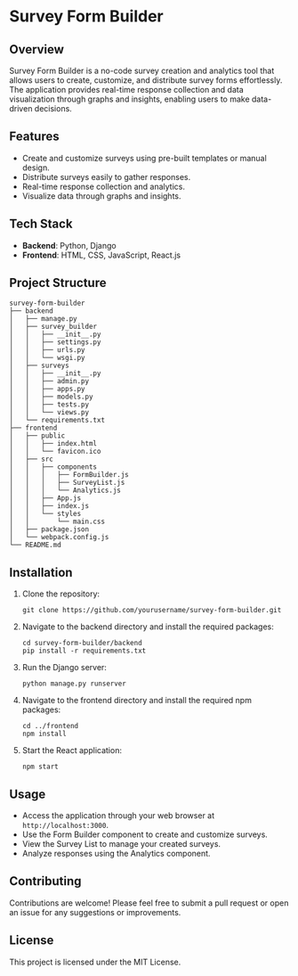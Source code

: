 # Survey Form Builder

## Overview
Survey Form Builder is a no-code survey creation and analytics tool that allows users to create, customize, and distribute survey forms effortlessly. The application provides real-time response collection and data visualization through graphs and insights, enabling users to make data-driven decisions.

## Features
- Create and customize surveys using pre-built templates or manual design.
- Distribute surveys easily to gather responses.
- Real-time response collection and analytics.
- Visualize data through graphs and insights.

## Tech Stack
- **Backend**: Python, Django
- **Frontend**: HTML, CSS, JavaScript, React.js

## Project Structure
```
survey-form-builder
├── backend
│   ├── manage.py
│   ├── survey_builder
│   │   ├── __init__.py
│   │   ├── settings.py
│   │   ├── urls.py
│   │   └── wsgi.py
│   ├── surveys
│   │   ├── __init__.py
│   │   ├── admin.py
│   │   ├── apps.py
│   │   ├── models.py
│   │   ├── tests.py
│   │   └── views.py
│   └── requirements.txt
├── frontend
│   ├── public
│   │   ├── index.html
│   │   └── favicon.ico
│   ├── src
│   │   ├── components
│   │   │   ├── FormBuilder.js
│   │   │   ├── SurveyList.js
│   │   │   └── Analytics.js
│   │   ├── App.js
│   │   ├── index.js
│   │   └── styles
│   │       └── main.css
│   ├── package.json
│   └── webpack.config.js
└── README.md
```

## Installation
1. Clone the repository:
   ```
   git clone https://github.com/yourusername/survey-form-builder.git
   ```
2. Navigate to the backend directory and install the required packages:
   ```
   cd survey-form-builder/backend
   pip install -r requirements.txt
   ```
3. Run the Django server:
   ```
   python manage.py runserver
   ```

4. Navigate to the frontend directory and install the required npm packages:
   ```
   cd ../frontend
   npm install
   ```
5. Start the React application:
   ```
   npm start
   ```

## Usage
- Access the application through your web browser at `http://localhost:3000`.
- Use the Form Builder component to create and customize surveys.
- View the Survey List to manage your created surveys.
- Analyze responses using the Analytics component.

## Contributing
Contributions are welcome! Please feel free to submit a pull request or open an issue for any suggestions or improvements.

## License
This project is licensed under the MIT License.